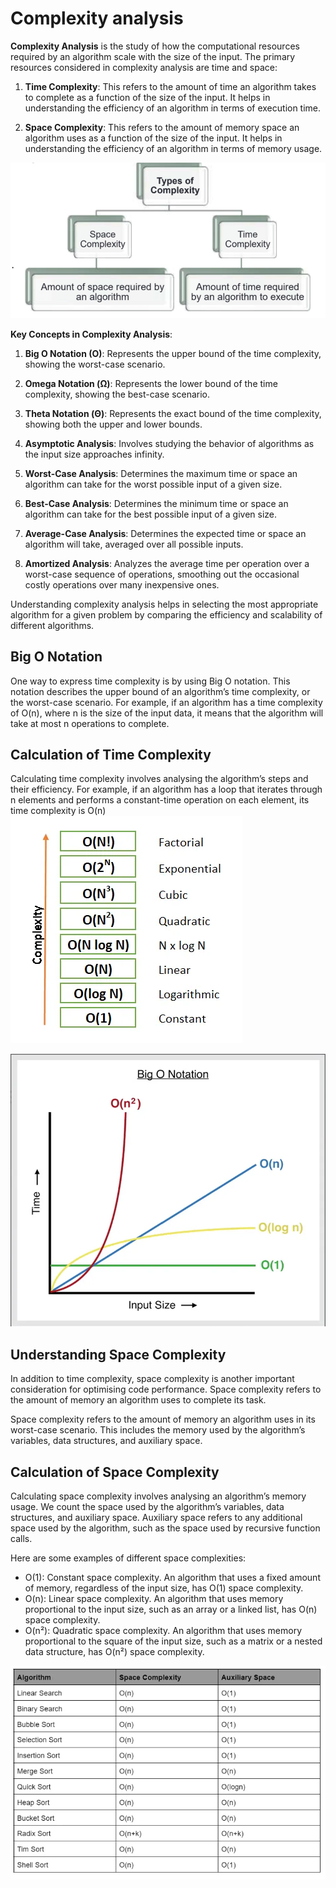 # Complexity analysis


**Complexity Analysis** is the study of how the computational resources required by an algorithm scale with the size of the input. 
The primary resources considered in complexity analysis are time and space:

1. **Time Complexity**: 
   This refers to the amount of time an algorithm takes to complete as a function of the size of the input. It helps in understanding the efficiency of an algorithm in terms of execution time.

2. **Space Complexity**: 
   This refers to the amount of memory space an algorithm uses as a function of the size of the input. It helps in understanding the efficiency of an algorithm in terms of memory usage.

![Types of Complexity](/assets/types-complexity-analysis.png)

**Key Concepts in Complexity Analysis**:

1. **Big O Notation (O)**: Represents the upper bound of the time complexity, showing the worst-case scenario.

2. **Omega Notation (Ω)**: Represents the lower bound of the time complexity, showing the best-case scenario.

3. **Theta Notation (Θ)**: Represents the exact bound of the time complexity, showing both the upper and lower bounds.

4. **Asymptotic Analysis**: Involves studying the behavior of algorithms as the input size approaches infinity.

5. **Worst-Case Analysis**: Determines the maximum time or space an algorithm can take for the worst possible input of a given size.

6. **Best-Case Analysis**: Determines the minimum time or space an algorithm can take for the best possible input of a given size.

7. **Average-Case Analysis**: Determines the expected time or space an algorithm will take, averaged over all possible inputs.

8. **Amortized Analysis**: Analyzes the average time per operation over a worst-case sequence of operations, smoothing out the occasional costly operations over many inexpensive ones.

Understanding complexity analysis helps in selecting the most appropriate algorithm for a given problem by comparing the efficiency and scalability of different algorithms.

## Big O Notation

One way to express time complexity is by using Big O notation. 
This notation describes the upper bound of an algorithm’s time complexity, 
or the worst-case scenario. 
For example, if an algorithm has a time complexity of O(n), where n is the size of the input data, 
it means that the algorithm will take at most n operations to complete.

## Calculation of Time Complexity

Calculating time complexity involves analysing the algorithm’s steps and their efficiency. 
For example, if an algorithm has a loop that iterates through n elements 
and performs a constant-time operation on each element, 
its time complexity is O(n)
![Rates](/assets/big-O-notation-rates.webp)

![Rates](/assets/calculating-time-complexity-big-O-notation.webp)

## Understanding Space Complexity

In addition to time complexity, space complexity is another important consideration for optimising code performance. 
Space complexity refers to the amount of memory an algorithm uses to complete its task.

Space complexity refers to the amount of memory an algorithm uses in its worst-case scenario. 
This includes the memory used by the algorithm’s variables, 
data structures, and auxiliary space.

## Calculation of Space Complexity

Calculating space complexity involves analysing an algorithm’s memory usage. 
We count the space used by the algorithm’s variables, data structures, and auxiliary space. 
Auxiliary space refers to any additional space used by the algorithm, 
such as the space used by recursive function calls.

Here are some examples of different space complexities:

- O(1): Constant space complexity. An algorithm that uses a fixed amount of memory, regardless of the input size, has O(1) space complexity.
- O(n): Linear space complexity. An algorithm that uses memory proportional to the input size, such as an array or a linked list, has O(n) space complexity.
- O(n²): Quadratic space complexity. An algorithm that uses memory proportional to the square of the input size, such as a matrix or a nested data structure, has O(n²) space complexity.

![](/assets/DSA-complexity-analysis.webp)